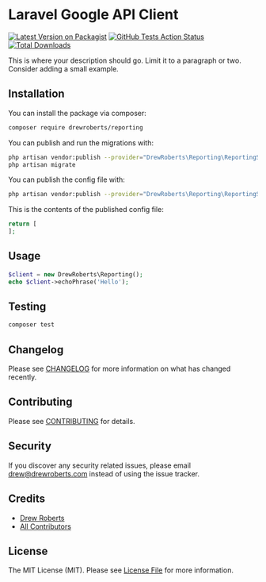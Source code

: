 # Laravel Google API Client

[![Latest Version on Packagist](https://img.shields.io/packagist/v/drewroberts/reporting.svg?style=flat-square)](https://packagist.org/packages/drewroberts/reporting)
[![GitHub Tests Action Status](https://img.shields.io/github/workflow/status/drewroberts/reporting/run-tests?label=tests)](https://github.com/drewroberts/reporting/actions?query=workflow%3Arun-tests+branch%3Amaster)
[![Total Downloads](https://img.shields.io/packagist/dt/drewroberts/reporting.svg?style=flat-square)](https://packagist.org/packages/drewroberts/reporting)


This is where your description should go. Limit it to a paragraph or two. Consider adding a small example.

## Installation

You can install the package via composer:

```bash
composer require drewroberts/reporting
```

You can publish and run the migrations with:

```bash
php artisan vendor:publish --provider="DrewRoberts\Reporting\ReportingServiceProvider" --tag="migrations"
php artisan migrate
```

You can publish the config file with:
```bash
php artisan vendor:publish --provider="DrewRoberts\Reporting\ReportingServiceProvider" --tag="config"
```

This is the contents of the published config file:

```php
return [
];
```

## Usage

``` php
$client = new DrewRoberts\Reporting();
echo $client->echoPhrase('Hello');
```

## Testing

``` bash
composer test
```

## Changelog

Please see [CHANGELOG](CHANGELOG.md) for more information on what has changed recently.

## Contributing

Please see [CONTRIBUTING](CONTRIBUTING.md) for details.

## Security

If you discover any security related issues, please email drew@drewroberts.com instead of using the issue tracker.

## Credits

- [Drew Roberts](https://github.com/drewroberts)
- [All Contributors](../../contributors)

## License

The MIT License (MIT). Please see [License File](LICENSE.md) for more information.
